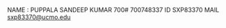 NAME    :   PUPPALA SANDEEP KUMAR
700#        700748337
ID          SXP83370
MAIL        sxp83370@ucmo.edu
